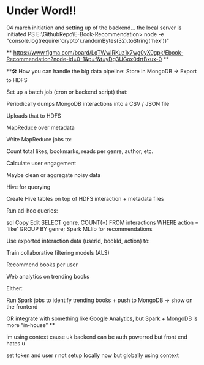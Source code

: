 # Under Word!!

04 march initiation and setting up of the backend... the local server is initiated
PS E:\GithubRepo\E-Book-Recommendation> node -e "console.log(require('crypto').randomBytes(32).toString('hex'))"

** https://www.figma.com/board/LqTWwlRKuz1x7wg0yX0gpk/Ebook-Recommendation?node-id=0-1&p=f&t=yDg3UGox0drtBxux-0 **

\*\*🛠️ How you can handle the big data pipeline:
Store in MongoDB → Export to HDFS

Set up a batch job (cron or backend script) that:

Periodically dumps MongoDB interactions into a CSV / JSON file

Uploads that to HDFS

MapReduce over metadata

Write MapReduce jobs to:

Count total likes, bookmarks, reads per genre, author, etc.

Calculate user engagement

Maybe clean or aggregate noisy data

Hive for querying

Create Hive tables on top of HDFS interaction + metadata files

Run ad-hoc queries:

sql
Copy
Edit
SELECT genre, COUNT(\*) FROM interactions WHERE action = 'like' GROUP BY genre;
Spark MLlib for recommendations

Use exported interaction data (userId, bookId, action) to:

Train collaborative filtering models (ALS)

Recommend books per user

Web analytics on trending books

Either:

Run Spark jobs to identify trending books + push to MongoDB → show on the frontend

OR integrate with something like Google Analytics, but Spark + MongoDB is more “in-house”
\*\*



im using context cause uk backend can be auth powerred but front end hates u 

set token and user r not setup locally now but globally using context
